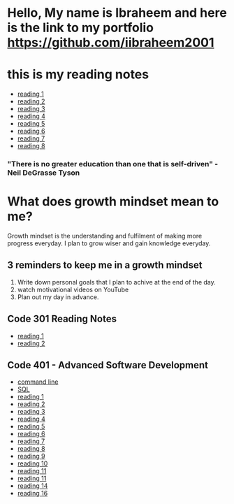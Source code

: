 # Hello, My name is Ibraheem and here is the link to my portfolio <https://github.com/iibraheem2001>

# this is my reading notes

- [reading 1](https://github.com/iibraheem2001/reading-notes/blob/main/Learningmarkdown.md)
- [reading 2](coderscomputer.md)
- [reading 3](revisionsandthecloud.md)
- [reading 4](html.md)
- [reading 5](designwithcss.md)
- [reading 6](javascript.md)
- [reading 7](programming_javascript.md)
- [reading 8](operators_loops.md)

### "There is no greater education than one that is self-driven" - Neil DeGrasse Tyson

# What does growth mindset mean to me?

Growth mindset is the understanding and fulfilment of making more progress everyday. I plan to grow wiser and gain knowledge everyday.

## 3 reminders to keep me in a growth mindset

1. Write down personal goals that I plan to achive at the end of the day.
2. watch motivational videos on YouTube
3. Plan out my day in advance.

## Code 301 Reading Notes

- [reading 1](react-intro.md)
- [reading 2](state-props.md)

## Code 401 - Advanced Software Development

- [command line](the_command_line.md)
- [SQL](SQL-bolt.md)
- [reading 1]()
- [reading 2]()
- [reading 3]()
- [reading 4](/classes_and_objects.md)
- [reading 5]()
- [reading 6](/ten_thousand.md)
- [reading 7](/ten_thousand_2.md)
- [reading 8]()
- [reading 9](/ten_thousand_4.md)
- [reading 10]()
- [reading 11]()
- [reading 11](/linear-reg.md)
- [reading 14](/data_visualization.md)
- [reading 16](/serverless_functions.md)
